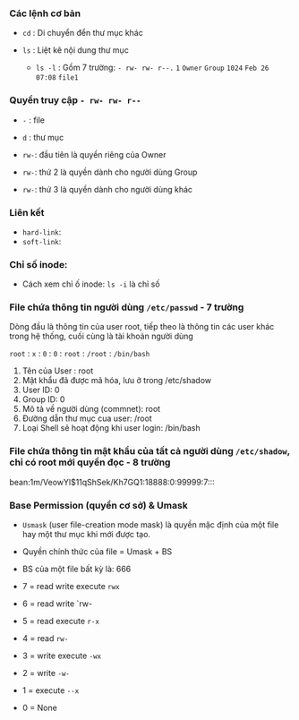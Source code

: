 ### Các lệnh cơ bản
+ `cd` : Di chuyển đển thư mục khác

+ `ls` : Liệt kê nội dung thư mục
   + `ls -l` : Gồm 7 trường:  `- rw- rw- r--.` `1` `Owner` `Group` `1024`  `Feb 26 07:08` `file1`
   

### Quyền truy cập `- rw- rw- r--`

+ `-` : file
+ `d` : thư mục

+ `rw-`: đầu tiên là quyền riêng của Owner
+ `rw-`: thứ 2 là quyền dành cho người dùng Group 
+ `rw-`: thứ 3 là quyền dành cho người dùng khác

### Liên kết
+ `hard-link`:  
+ `soft-link`:


### Chỉ số inode: 

+ Cách xem chỉ ố inode: `ls -i` là chỉ số 


### File chứa thông tin người dùng `/etc/passwd` - 7 trường

Dòng đầu là thông tin của user root, tiếp theo là thông tin các user khác trong hệ thống, cuối cùng là tài khoản người dùng

`root` : `x` : `0` : `0` : `root` : `/root` : `/bin/bash`

1. Tên của User : root
2. Mật khẩu đã được mã hóa, lưu ở trong /etc/shadow
3. User ID: 0
4. Group ID: 0
5. Mô tả về người dùng (commnet): root
6. Đường dẫn thư mục cua user: /root
7. Loại Shell sẽ hoạt động khi user login: /bin/bash

### File chứa thông tin mật khẩu của tất cả người dùng `/etc/shadow`, chỉ có root mới quyền đọc - 8 trường

bean:$1$m/VeowYl$11qShSek/Kh7GQ1:18888:0:99999:7:::



### Base Permission (quyền cơ sở) & Umask

+ `Usmask` (user file-creation mode mask) là quyền mặc định của một file hay một thư mục khi mới được tạo.
+ Quyền chính thức của file = Umask + BS
+ BS của một file bất kỳ là: 666


+ 7 = read write execute  `rwx`
+ 6 = read write          `rw-
+ 5 = read execute        `r-x`
+ 4 = read                `rw-`
+ 3 = write execute       `-wx`
+ 2 = write               `-w-`
+ 1 = execute             `--x`
+ 0 = None














